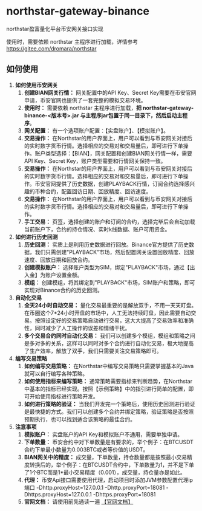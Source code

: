 # northstar-gateway-binance

northstar盈富量化平台币安网关接口实现

使用时，需要依赖 northstar 主程序进行加载，详情参考 https://gitee.com/dromara/northstar

## 如何使用


1. **如何使用币安网关**
   1. **创建BIAN网关行情：** 网关配置中的API Key、Secret Key需要在币安官网申请，币安官网也提供了一套完整的模拟交易环境。
   2. **使用时：** 需要依赖 northstar 主程序进行加载，**把 northstar-gateway-binance-<版本号>.jar 与主程序jar包置于同一目录下，然后启动主程序**。
   3. **网关配置：** 有一个选项账户配置：【实盘账户】、【模拟账户】。
   4. **交易操作：** 在Northstar的用户界面上，用户可以看到与币安网关对接后的实时数字货币行情。选择相应的交易对和交易量后，即可进行下单操作。账户类型选择：【BIAN】，网关配置和创建BIAN网关行情一样，需要API Key、Secret Key，账户类型需要和行情网关保持一致。
   5. **交易操作：** 在Northstar的用户界面上，用户可以看到与币安网关对接后的实时数字货币行情。选择相应的交易对和交易量后，即可进行下单操作。币安官网提供了历史数据，创建PLAYBACK行情，订阅合约选择感兴趣的币种合约，配置回访日期、回放精度、回访速度。
   6. **交易操作：** 在Northstar的用户界面上，用户可以看到与币安网关对接后的实时数字货币行情。选择相应的交易对和交易量后，即可进行下单操作。
   7. **手工交易：** 页签，选择创建的账户和订阅的合约，选择完毕后会自动加载当前账户下，合约的持仓情况、实时k线数据、账户可用资金。
2. **如何进行历史回测**
   1. **历史回测：** 实质上是利用历史数据进行回放。Binance官方提供了历史数据，我们只需创建"PLAYBACK"市场，然后配置网关设置回放精度、回放速度、回放日期和回放合约。
   2. **创建模拟账户：** 选择账户类型为SIM，绑定"PLAYBACK"市场，通过【出入金】为账户设置金额。
   3. **模组：** 创建模组，将其绑定到"PLAYBACK"市场，SIM账户和策略，即可实现对Binance合约的历史回测。
3. **自动化交易**
   1. **全天24小时自动交易：** 量化交易最重要的是解放双手，不用一天天盯盘。在币圈这个7*24小时开盘的市场中，人工无法持续盯盘，因此需要自动交易。按照设定好的交易策略自动进行交易，这大大提高了交易效率和准确性，同时减少了人工操作的误差和情绪干扰。
   2. **多个交易合约同时自动化交易：** 我们可以创建多个模组，模组和策略之间是多对多的关系，这样可以同时对多个合约进行自动化交易，极大地提高了生产效率，解放了双手，我们只需要关注交易策略即可。
4. **编写交易策略**
   1. **如何编写交易策略：** 在Northstar中编写交易策略只需要掌握基本的Java就可以自行编写各种策略。
   2. **如何使用指标来编写策略：** 通常策略需要指标来判断趋势，在Northstar中基本的指标已经实现。按照【示例策略】中的指引进行简单的配置，即可开始使用指标进行策略开发。
   3. **如何进行策略的验证：** 当我们开发完一个策略后，使用历史回测进行验证是最快捷的方式。我们可以创建多个合约并绑定策略，验证策略是否按照预期执行，也可以找到适合该策略的最佳合约。
5. **注意事项**
   1. **模拟账户：** 实盘账户的API Key和模拟账户不通用，需要单独申请。
   2. **下单数量：** 币安合约中对下单数量是有要求的，举个例子：在BTCUSDT合约下单最小数量为0.003BTC或者等价值的USDT。
   3. **BIAN网关中的精度：** 成交量，下单数量，持仓数量都是按照最小交易精度转换后的，举个例子：在BTCUSDT合约中，下单数量为1，并不是下单了1个BTC而是1*最小交易精度（0.001），成交量，持仓量亦是如此。
   4. **代理：** 币安Api接口需要使用代理，启动项目时添加JVM参数配置代理ip端口
      -Dhttp.proxyHost=127.0.0.1 -Dhttp.proxyPort=18081 -Dhttps.proxyHost=127.0.0.1
      -Dhttps.proxyPort=18081
   5. **官网文档：** 请使用前先通读一遍 [【官网文档】](https://www.quantit.tech/) 

